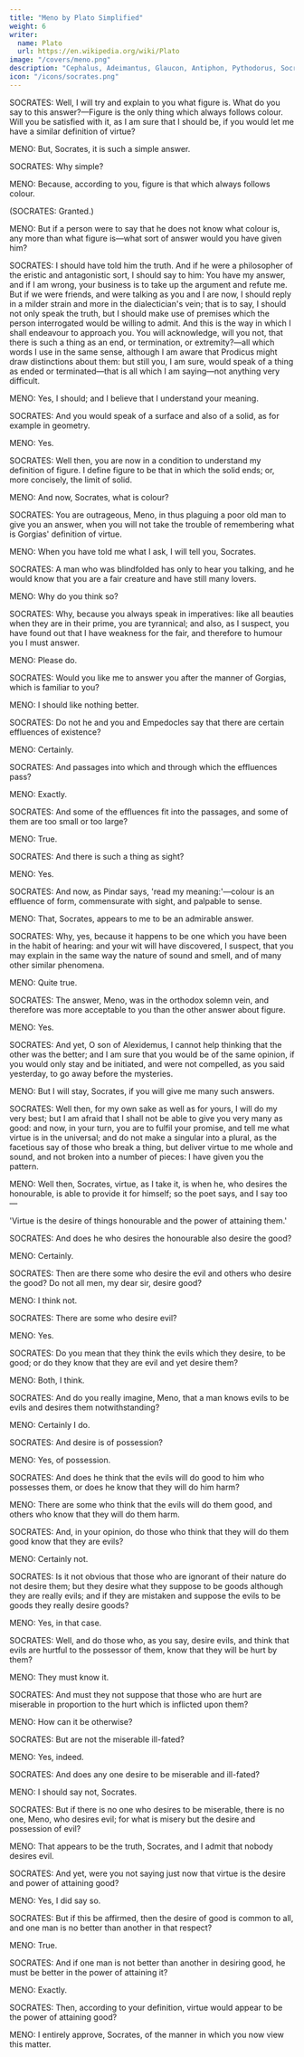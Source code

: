 ```yaml
---
title: "Meno by Plato Simplified"
weight: 6
writer:
  name: Plato
  url: https://en.wikipedia.org/wiki/Plato
image: "/covers/meno.png"
description: "Cephalus, Adeimantus, Glaucon, Antiphon, Pythodorus, Socrates, Zeno, Parmenides, Aristoteles"
icon: "/icons/socrates.png"
---
```




SOCRATES: Well, I will try and explain to you what figure is. What do you say to this answer?—Figure is the only thing which always follows colour. Will you be satisfied with it, as I am sure that I should be, if you would let me have a similar definition of virtue?

MENO: But, Socrates, it is such a simple answer.

SOCRATES: Why simple?

MENO: Because, according to you, figure is that which always follows colour.

(SOCRATES: Granted.)

MENO: But if a person were to say that he does not know what colour is, any more than what figure is—what sort of answer would you have given him?

SOCRATES: I should have told him the truth. And if he were a philosopher of the eristic and antagonistic sort, I should say to him: You have my answer, and if I am wrong, your business is to take up the argument and refute me. But if we were friends, and were talking as you and I are now, I should reply in a milder strain and more in the dialectician's vein; that is to say, I should not only speak the truth, but I should make use of premises which the person interrogated would be willing to admit. And this is the way in which I shall endeavour to approach you. You will acknowledge, will you not, that there is such a thing as an end, or termination, or extremity?—all which words I use in the same sense, although I am aware that Prodicus might draw distinctions about them: but still you, I am sure, would speak of a thing as ended or terminated—that is all which I am saying—not anything very difficult.

MENO: Yes, I should; and I believe that I understand your meaning.

SOCRATES: And you would speak of a surface and also of a solid, as for example in geometry.

MENO: Yes.

SOCRATES: Well then, you are now in a condition to understand my definition of figure. I define figure to be that in which the solid ends; or, more concisely, the limit of solid.

MENO: And now, Socrates, what is colour?

SOCRATES: You are outrageous, Meno, in thus plaguing a poor old man to give you an answer, when you will not take the trouble of remembering what is Gorgias' definition of virtue.

MENO: When you have told me what I ask, I will tell you, Socrates.

SOCRATES: A man who was blindfolded has only to hear you talking, and he would know that you are a fair creature and have still many lovers.

MENO: Why do you think so?

SOCRATES: Why, because you always speak in imperatives: like all beauties when they are in their prime, you are tyrannical; and also, as I suspect, you have found out that I have weakness for the fair, and therefore to humour you I must answer.

MENO: Please do.

SOCRATES: Would you like me to answer you after the manner of Gorgias, which is familiar to you?

MENO: I should like nothing better.

SOCRATES: Do not he and you and Empedocles say that there are certain effluences of existence?

MENO: Certainly.

SOCRATES: And passages into which and through which the effluences pass?

MENO: Exactly.

SOCRATES: And some of the effluences fit into the passages, and some of them are too small or too large?

MENO: True.

SOCRATES: And there is such a thing as sight?

MENO: Yes.

SOCRATES: And now, as Pindar says, 'read my meaning:'—colour is an effluence of form, commensurate with sight, and palpable to sense.

MENO: That, Socrates, appears to me to be an admirable answer.

SOCRATES: Why, yes, because it happens to be one which you have been in the habit of hearing: and your wit will have discovered, I suspect, that you may explain in the same way the nature of sound and smell, and of many other similar phenomena.

MENO: Quite true.

SOCRATES: The answer, Meno, was in the orthodox solemn vein, and therefore was more acceptable to you than the other answer about figure.

MENO: Yes.

SOCRATES: And yet, O son of Alexidemus, I cannot help thinking that the other was the better; and I am sure that you would be of the same opinion, if you would only stay and be initiated, and were not compelled, as you said yesterday, to go away before the mysteries.

MENO: But I will stay, Socrates, if you will give me many such answers.

SOCRATES: Well then, for my own sake as well as for yours, I will do my very best; but I am afraid that I shall not be able to give you very many as good: and now, in your turn, you are to fulfil your promise, and tell me what virtue is in the universal; and do not make a singular into a plural, as the facetious say of those who break a thing, but deliver virtue to me whole and sound, and not broken into a number of pieces: I have given you the pattern.

MENO: Well then, Socrates, virtue, as I take it, is when he, who desires the honourable, is able to provide it for himself; so the poet says, and I say too—

'Virtue is the desire of things honourable and the power of attaining them.'

SOCRATES: And does he who desires the honourable also desire the good?

MENO: Certainly.

SOCRATES: Then are there some who desire the evil and others who desire the good? Do not all men, my dear sir, desire good?

MENO: I think not.

SOCRATES: There are some who desire evil?

MENO: Yes.

SOCRATES: Do you mean that they think the evils which they desire, to be good; or do they know that they are evil and yet desire them?

MENO: Both, I think.

SOCRATES: And do you really imagine, Meno, that a man knows evils to be evils and desires them notwithstanding?

MENO: Certainly I do.

SOCRATES: And desire is of possession?

MENO: Yes, of possession.

SOCRATES: And does he think that the evils will do good to him who possesses them, or does he know that they will do him harm?

MENO: There are some who think that the evils will do them good, and others who know that they will do them harm.

SOCRATES: And, in your opinion, do those who think that they will do them good know that they are evils?

MENO: Certainly not.

SOCRATES: Is it not obvious that those who are ignorant of their nature do not desire them; but they desire what they suppose to be goods although they are really evils; and if they are mistaken and suppose the evils to be goods they really desire goods?

MENO: Yes, in that case.

SOCRATES: Well, and do those who, as you say, desire evils, and think that evils are hurtful to the possessor of them, know that they will be hurt by them?

MENO: They must know it.

SOCRATES: And must they not suppose that those who are hurt are miserable in proportion to the hurt which is inflicted upon them?

MENO: How can it be otherwise?

SOCRATES: But are not the miserable ill-fated?

MENO: Yes, indeed.

SOCRATES: And does any one desire to be miserable and ill-fated?

MENO: I should say not, Socrates.

SOCRATES: But if there is no one who desires to be miserable, there is no one, Meno, who desires evil; for what is misery but the desire and possession of evil?

MENO: That appears to be the truth, Socrates, and I admit that nobody desires evil.

SOCRATES: And yet, were you not saying just now that virtue is the desire and power of attaining good?

MENO: Yes, I did say so.

SOCRATES: But if this be affirmed, then the desire of good is common to all, and one man is no better than another in that respect?

MENO: True.

SOCRATES: And if one man is not better than another in desiring good, he must be better in the power of attaining it?

MENO: Exactly.

SOCRATES: Then, according to your definition, virtue would appear to be the power of attaining good?

MENO: I entirely approve, Socrates, of the manner in which you now view this matter.


